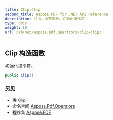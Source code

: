 ```yaml
---
title: Clip.Clip
second_title: Aspose.PDF for .NET API Reference
description: Clip 构造函数。初始化操作符
type: docs
weight: 10
url: /zh/net/aspose.pdf.operators/clip/clip/
---
```

## Clip 构造函数

初始化操作符。

```csharp
public Clip()
```

### 另见

* 类 [Clip](../)
* 命名空间 [Aspose.Pdf.Operators](../../../aspose.pdf.operators/)
* 程序集 [Aspose.PDF](../../../)
